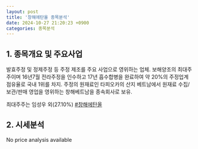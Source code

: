 ```yaml
---
layout: post
title: '창해에탄올 종목분석'
date: 2024-10-27 21:20:23 +0900
categories: 종목분석
---
```


## 1. 종목개요 및 주요사업

발효주정 및 정제주정 등 주정 제조를 주요 사업으로 영위하는 업체. 보해양조의 최대주주이며 16년7월 전라주정을 인수하고 17년 흡수합병을 완료하여 약 20%의 주정업계 점유율로 국내 1위를 차지. 주정의 원재료인 타피오카의 산지 베트남에서 원재료 수집/보관/판매 영업을 영위하는 창해베트남을 종속회사로 보유. 

최대주주는 임성우 외(27.10%)
[#창해에탄올](#)

## 2. 시세분석

No price analysis available
